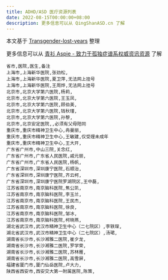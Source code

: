 ```yaml
---
title: ADHD/ASD 医疗资源列表
date: 2022-08-15T00:00:00+08:00
description: 更多信息可以从 QingShanASD.cn 了解
---
```


本文基于 [Transgender-lost-years] 整理

[transgender-lost-years]: https://github.com/KristallWang/Transgender-lost-years/blob/master/0002_Medical/Medical_Resources/目前与性别认同相关的医疗资源列表.md

更多信息可以从 [青衫 Aspie - 致力于孤独症谱系权威资讯资源](https://qingshanasd.cn) 了解

```csv
省市,医院,医生,备注
上海市,上海新华医院,张劲松,
上海市,上海新华医院,夏卫萍,无法网上挂号
上海市,上海新华医院,王周烨,无法网上挂号
北京市,北京大学第六医院,杨莉,
北京市,北京大学第六医院,王玉凤,
北京市,北京大学第六医院,顾伯美,
北京市,北京大学第六医院,钱秋瑾,
北京市,北京大学第六医院,孙黎,
北京市,北京安定医院,,必须有父母陪同
重庆市,重庆市精神卫生中心,冉曼丽,
重庆市,重庆市精神卫生中心,王敏建,仅受理未成年
重庆市,重庆市精神卫生中心,王大开,
广东省广州市,中山三院,关念红,
广东省广州市,广东省人民医院,戚元丽,
广东省广州市,广东省人民医院,杨帆,
广东省深圳市,深圳康宁医院,石顺治,
广东省深圳市,深圳康宁医院,齐云柯,
广东省深圳市,深圳康宁医院罗湖院区,王中磊,
江苏省南京市,南京脑科医院,焦公凯,
江苏省南京市,南京脑科医院,李玉兰,
江苏省南京市,南京脑科医院,王民杰,
江苏省南京市,南京脑科医院,徐良,
江苏省南京市,南京脑科医院,邹冰,
江苏省南京市,南京脑科医院,柯晓燕,
湖北省武汉市,武汉市精神卫生中心（二七院区）,李轶琛,
湖北省武汉市,武汉市精神卫生中心（二七院区）,汤珺,
湖南省长沙市,长沙湘雅二医院,崔夕龙,
湖南省长沙市,长沙湘雅二医院,罗学荣,
湖南省长沙市,长沙湘雅二医院,苏林雁,
湖南省长沙市,长沙湘雅二医院,高雪屏,
福建省厦门市,厦门仙岳医院,卢大力,
陕西省西安市,西安交大第一附属医院,陈策,
```
